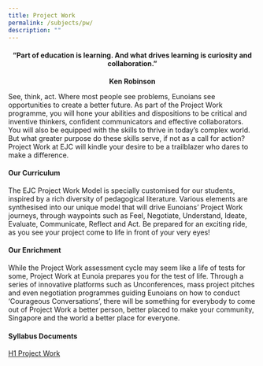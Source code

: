 ```yaml
---
title: Project Work
permalink: /subjects/pw/
description: ""
---
```

<center><h4>“Part of education is learning. And what drives learning is curiosity and collaboration.”</h4><b>Ken Robinson</b></center>

See, think, act. Where most people see problems, Eunoians see opportunities to create a better future. As part of the Project Work programme, you will hone your abilities and dispositions to be critical and inventive thinkers, confident communicators and effective collaborators. You will also be equipped with the skills to thrive in today’s complex world. But what greater purpose do these skills serve, if not as a call for action? Project Work at EJC will kindle your desire to be a trailblazer who dares to make a difference.

#### **Our Curriculum**

The EJC Project Work Model is specially customised for our students, inspired by a rich diversity of pedagogical literature. Various elements are synthesised into our unique model that will drive Eunoians’ Project Work journeys, through waypoints such as Feel, Negotiate, Understand, Ideate, Evaluate, Communicate, Reflect and Act. Be prepared for an exciting ride, as you see your project come to life in front of your very eyes!

#### **Our Enrichment**

While the Project Work assessment cycle may seem like a life of tests for some, Project Work at Eunoia prepares you for the test of life. Through a series of innovative platforms such as Unconferences, mass project pitches and even negotiation programmes guiding Eunoians on how to conduct ‘Courageous Conversations’, there will be something for everybody to come out of Project Work a better person, better placed to make your community, Singapore and the world a better place for everyone.

#### **Syllabus Documents**

[H1 Project Work](https://www.seab.gov.sg/docs/default-source/national-examinations/syllabus/alevel/2023syllabus/8808_y23_sy.pdf)